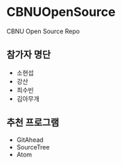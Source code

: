 # CBNUOpenSource
CBNU Open Source Repo

## 참가자 명단
* 소현섭
* 강산
* 최수빈
* 김아무개
## 추천 프로그램
* GitAhead
* SourceTree
* Atom
